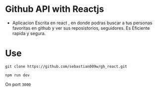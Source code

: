 # Github API with Reactjs

- Aplicacion Escrita en react , en donde podras buscar a tus personas favoritas en github y ver sus reposistorios, seguidores. Es Eficiente rapida y segura.

# Use

```shell
git clone https://github.com/sebastian009w/gh_react.git
```

```shell
npm run dev
```

On port `3000`

